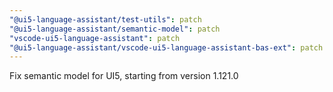 ```yaml
---
"@ui5-language-assistant/test-utils": patch
"@ui5-language-assistant/semantic-model": patch
"vscode-ui5-language-assistant": patch
"@ui5-language-assistant/vscode-ui5-language-assistant-bas-ext": patch
---
```


Fix semantic model for UI5, starting from version 1.121.0
